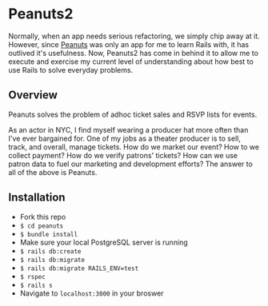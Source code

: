 # Peanuts2

Normally, when an app needs serious refactoring, we simply chip away at it. However, since [Peanuts](https://github.com/Thomascountz/peanuts) was only an app for me to learn Rails with, it has outlived it's usefulness. Now, Peanuts2 has come in behind it to allow me to execute and exercise my current level of understanding about how best to use Rails to solve everyday problems.

## Overview

Peanuts solves the problem of adhoc ticket sales and RSVP lists for events. 

As an actor in NYC, I find myself wearing a producer hat more often than I've ever bargained for. One of my jobs as a theater producer is to sell, track, and overall, manage tickets. How do we market our event? How to we collect payment? How do we verify patrons' tickets? How can we use patron data to fuel our marketing and development efforts? The answer to all of the above is Peanuts.

## Installation
- Fork this repo
- `$ cd peanuts`
- `$ bundle install`
- Make sure your local PostgreSQL server is running
- `$ rails db:create`
- `$ rails db:migrate`
- `$ rails db:migrate RAILS_ENV=test`
- `$ rspec`
- `$ rails s`
- Navigate to `localhost:3000` in your broswer
